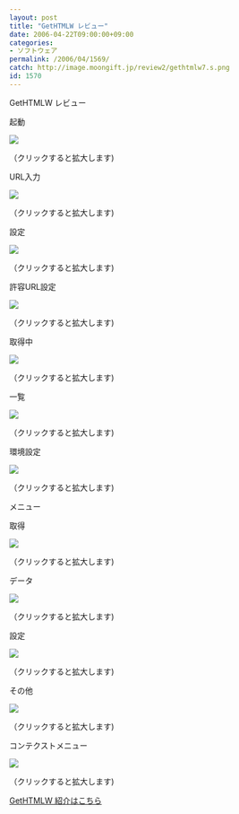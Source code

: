 ```yaml
---
layout: post
title: "GetHTMLW レビュー"
date: 2006-04-22T09:00:00+09:00
categories:
- ソフトウェア
permalink: /2006/04/1569/
catch: http://image.moongift.jp/review2/gethtmlw7.s.png
id: 1570
---
```

GetHTMLW レビュー  
<!--more-->

起動

  

[![](http://image.moongift.jp/review2/gethtmlw1.s.png)](http://image.moongift.jp/review2/gethtmlw1.png)  
  
（クリックすると拡大します)

  

URL入力

  

[![](http://image.moongift.jp/review2/gethtmlw2.s.png)](http://image.moongift.jp/review2/gethtmlw2.png)  
  
（クリックすると拡大します)

  

設定

  

[![](http://image.moongift.jp/review2/gethtmlw3.s.png)](http://image.moongift.jp/review2/gethtmlw3.png)  
  
（クリックすると拡大します)

  

許容URL設定

  

[![](http://image.moongift.jp/review2/gethtmlw4.s.png)](http://image.moongift.jp/review2/gethtmlw4.png)  
  
（クリックすると拡大します)

  

取得中

  

[![](http://image.moongift.jp/review2/gethtmlw5.s.png)](http://image.moongift.jp/review2/gethtmlw5.png)  
  
（クリックすると拡大します)

  

一覧

  

[![](http://image.moongift.jp/review2/gethtmlw6.s.png)](http://image.moongift.jp/review2/gethtmlw6.png)  
  
（クリックすると拡大します)

  

環境設定

  

[![](http://image.moongift.jp/review2/gethtmlw7.s.png)](http://image.moongift.jp/review2/gethtmlw7.png)  
  
（クリックすると拡大します)

  

メニュー

  

取得

  

[![](http://image.moongift.jp/review2/gethtmlw8.s.png)](http://image.moongift.jp/review2/gethtmlw8.png)  
  
（クリックすると拡大します)

  

データ

  

[![](http://image.moongift.jp/review2/gethtmlw9.s.png)](http://image.moongift.jp/review2/gethtmlw9.png)  
  
（クリックすると拡大します)

  

設定

  

[![](http://image.moongift.jp/review2/gethtmlw10.s.png)](http://image.moongift.jp/review2/gethtmlw10.png)  
  
（クリックすると拡大します)

  

その他

  

[![](http://image.moongift.jp/review2/gethtmlw11.s.png)](http://image.moongift.jp/review2/gethtmlw11.png)  
  
（クリックすると拡大します)

  

コンテクストメニュー

  

[![](http://image.moongift.jp/review2/gethtmlw12.s.png)](http://image.moongift.jp/review2/gethtmlw12.png)  
  
（クリックすると拡大します)

  

[GetHTMLW 紹介はこちら](http://fw.moongift.jp/intro/i-1567.html)

